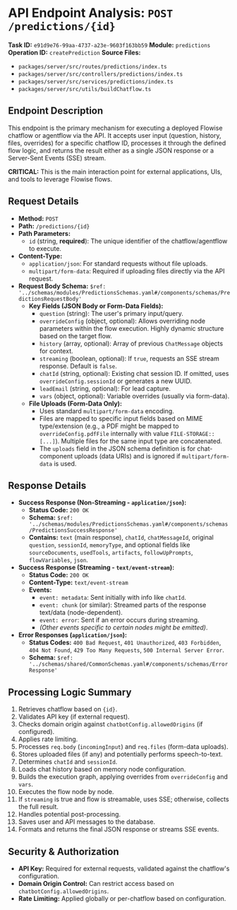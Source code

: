 # API Endpoint Analysis: `POST /predictions/{id}`

**Task ID:** `e91d9e76-99aa-4737-a23e-9603f163bb59`
**Module:** `predictions`
**Operation ID:** `createPrediction`
**Source Files:**
*   `packages/server/src/routes/predictions/index.ts`
*   `packages/server/src/controllers/predictions/index.ts`
*   `packages/server/src/services/predictions/index.ts`
*   `packages/server/src/utils/buildChatflow.ts`

## Endpoint Description

This endpoint is the primary mechanism for executing a deployed Flowise chatflow or agentflow via the API. It accepts user input (question, history, files, overrides) for a specific chatflow ID, processes it through the defined flow logic, and returns the result either as a single JSON response or a Server-Sent Events (SSE) stream.

**CRITICAL:** This is the main interaction point for external applications, UIs, and tools to leverage Flowise flows.

## Request Details

*   **Method:** `POST`
*   **Path:** `/predictions/{id}`
*   **Path Parameters:**
    *   `id` (string, **required**): The unique identifier of the chatflow/agentflow to execute.
*   **Content-Type:**
    *   `application/json`: For standard requests without file uploads.
    *   `multipart/form-data`: Required if uploading files directly via the API request.
*   **Request Body Schema:** `$ref: '../schemas/modules/PredictionsSchemas.yaml#/components/schemas/PredictionsRequestBody'`
    *   **Key Fields (JSON Body or Form-Data Fields):**
        *   `question` (string): The user's primary input/query.
        *   `overrideConfig` (object, optional): Allows overriding node parameters within the flow execution. Highly dynamic structure based on the target flow.
        *   `history` (array, optional): Array of previous `ChatMessage` objects for context.
        *   `streaming` (boolean, optional): If `true`, requests an SSE stream response. Default is `false`.
        *   `chatId` (string, optional): Existing chat session ID. If omitted, uses `overrideConfig.sessionId` or generates a new UUID.
        *   `leadEmail` (string, optional): For lead capture.
        *   `vars` (object, optional): Variable overrides (usually via form-data).
    *   **File Uploads (Form-Data Only):**
        *   Uses standard `multipart/form-data` encoding.
        *   Files are mapped to specific input fields based on MIME type/extension (e.g., a PDF might be mapped to `overrideConfig.pdfFile` internally with value `FILE-STORAGE::[...]`). Multiple files for the same input type are concatenated.
        *   The `uploads` field in the JSON schema definition is for chat-component uploads (data URIs) and is ignored if `multipart/form-data` is used.

## Response Details

*   **Success Response (Non-Streaming - `application/json`):**
    *   **Status Code:** `200 OK`
    *   **Schema:** `$ref: '../schemas/modules/PredictionsSchemas.yaml#/components/schemas/PredictionsSuccessResponse'`
    *   **Contains:** `text` (main response), `chatId`, `chatMessageId`, original `question`, `sessionId`, `memoryType`, and optional fields like `sourceDocuments`, `usedTools`, `artifacts`, `followUpPrompts`, `flowVariables`, `json`.
*   **Success Response (Streaming - `text/event-stream`):**
    *   **Status Code:** `200 OK`
    *   **Content-Type:** `text/event-stream`
    *   **Events:**
        *   `event: metadata`: Sent initially with info like `chatId`.
        *   `event: chunk` (or similar): Streamed parts of the response text/data (node-dependent).
        *   `event: error`: Sent if an error occurs during streaming.
        *   *(Other events specific to certain nodes might be emitted)*.
*   **Error Responses (`application/json`):**
    *   **Status Codes:** `400 Bad Request`, `401 Unauthorized`, `403 Forbidden`, `404 Not Found`, `429 Too Many Requests`, `500 Internal Server Error`.
    *   **Schema:** `$ref: '../schemas/shared/CommonSchemas.yaml#/components/schemas/ErrorResponse'`

## Processing Logic Summary

1.  Retrieves chatflow based on `{id}`.
2.  Validates API key (if external request).
3.  Checks domain origin against `chatbotConfig.allowedOrigins` (if configured).
4.  Applies rate limiting.
5.  Processes `req.body` (`incomingInput`) and `req.files` (form-data uploads).
6.  Stores uploaded files (if any) and potentially performs speech-to-text.
7.  Determines `chatId` and `sessionId`.
8.  Loads chat history based on memory node configuration.
9.  Builds the execution graph, applying overrides from `overrideConfig` and `vars`.
10. Executes the flow node by node.
11. If `streaming` is true and flow is streamable, uses SSE; otherwise, collects the full result.
12. Handles potential post-processing.
13. Saves user and API messages to the database.
14. Formats and returns the final JSON response or streams SSE events.

## Security & Authorization

*   **API Key:** Required for external requests, validated against the chatflow's configuration.
*   **Domain Origin Control:** Can restrict access based on `chatbotConfig.allowedOrigins`.
*   **Rate Limiting:** Applied globally or per-chatflow based on configuration.
